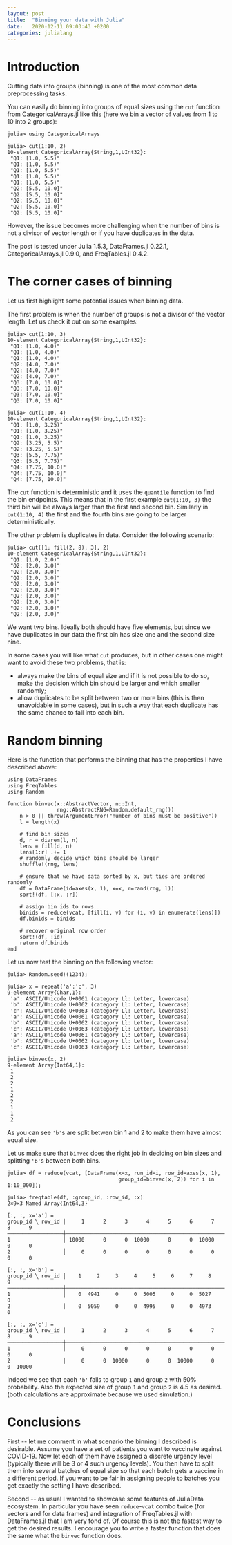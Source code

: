 ```yaml
---
layout: post
title:  "Binning your data with Julia"
date:   2020-12-11 09:03:43 +0200
categories: julialang
---
```


# Introduction

Cutting data into groups (binning) is one of the most common data preprocessing
tasks.

You can easily do binning into groups of equal sizes using the `cut` function
from CategoricalArrays.jl like this (here we bin a vector of values from 1 to 10
into 2 groups):
```
julia> using CategoricalArrays

julia> cut(1:10, 2)
10-element CategoricalArray{String,1,UInt32}:
 "Q1: [1.0, 5.5)"
 "Q1: [1.0, 5.5)"
 "Q1: [1.0, 5.5)"
 "Q1: [1.0, 5.5)"
 "Q1: [1.0, 5.5)"
 "Q2: [5.5, 10.0]"
 "Q2: [5.5, 10.0]"
 "Q2: [5.5, 10.0]"
 "Q2: [5.5, 10.0]"
 "Q2: [5.5, 10.0]"
```

However, the issue becomes more challenging when the number of bins is not a
divisor of vector length or if you have duplicates in the data.

The post is tested under Julia 1.5.3, DataFrames.jl 0.22.1, CategoricalArrays.jl
0.9.0, and FreqTables.jl 0.4.2.

# The corner cases of binning

Let us first highlight some potential issues when binning data.

The first problem is when the number of groups is not a divisor of the vector
length. Let us check it out on some examples:

```
julia> cut(1:10, 3)
10-element CategoricalArray{String,1,UInt32}:
 "Q1: [1.0, 4.0)"
 "Q1: [1.0, 4.0)"
 "Q1: [1.0, 4.0)"
 "Q2: [4.0, 7.0)"
 "Q2: [4.0, 7.0)"
 "Q2: [4.0, 7.0)"
 "Q3: [7.0, 10.0]"
 "Q3: [7.0, 10.0]"
 "Q3: [7.0, 10.0]"
 "Q3: [7.0, 10.0]"

julia> cut(1:10, 4)
10-element CategoricalArray{String,1,UInt32}:
 "Q1: [1.0, 3.25)"
 "Q1: [1.0, 3.25)"
 "Q1: [1.0, 3.25)"
 "Q2: [3.25, 5.5)"
 "Q2: [3.25, 5.5)"
 "Q3: [5.5, 7.75)"
 "Q3: [5.5, 7.75)"
 "Q4: [7.75, 10.0]"
 "Q4: [7.75, 10.0]"
 "Q4: [7.75, 10.0]"
```

The `cut` function is deterministic and it uses the `quantile` function to find
the bin endpoints. This means that in the first example `cut(1:10, 3)` the third
bin will be always larger than the first and second bin. Similarly in `cut(1:10,
4)` the first and the fourth bins are going to be larger deterministically.

The other problem is duplicates in data. Consider the following scenario:

```
julia> cut([1; fill(2, 8); 3], 2)
10-element CategoricalArray{String,1,UInt32}:
 "Q1: [1.0, 2.0)"
 "Q2: [2.0, 3.0]"
 "Q2: [2.0, 3.0]"
 "Q2: [2.0, 3.0]"
 "Q2: [2.0, 3.0]"
 "Q2: [2.0, 3.0]"
 "Q2: [2.0, 3.0]"
 "Q2: [2.0, 3.0]"
 "Q2: [2.0, 3.0]"
 "Q2: [2.0, 3.0]"
```

We want two bins. Ideally both should have five elements, but since we have
duplicates in our data the first bin has size one and the second size nine.

In some cases you will like what `cut` produces, but in other cases
one might want to avoid these two problems, that is:
* always make the bins of equal size and if it is not possible to do so, make
  the decision which bin should be larger and which smaller randomly;
* allow duplicates to be split between two or more bins (this is then
  unavoidable in some cases), but in such a way that each duplicate has the same
  chance to fall into each bin.

# Random binning

Here is the function that performs the binning that has the properties I have
described above:

```
using DataFrames
using FreqTables
using Random

function binvec(x::AbstractVector, n::Int,
                rng::AbstractRNG=Random.default_rng())
    n > 0 || throw(ArgumentError("number of bins must be positive"))
    l = length(x)

    # find bin sizes
    d, r = divrem(l, n)
    lens = fill(d, n)
    lens[1:r] .+= 1
    # randomly decide which bins should be larger
    shuffle!(rng, lens)

    # ensure that we have data sorted by x, but ties are ordered randomly
    df = DataFrame(id=axes(x, 1), x=x, r=rand(rng, l))
    sort!(df, [:x, :r])

    # assign bin ids to rows
    binids = reduce(vcat, [fill(i, v) for (i, v) in enumerate(lens)])
    df.binids = binids

    # recover original row order
    sort!(df, :id)
    return df.binids
end
```

Let us now test the binning on the following vector:

```
julia> Random.seed!(1234);

julia> x = repeat('a':'c', 3)
9-element Array{Char,1}:
 'a': ASCII/Unicode U+0061 (category Ll: Letter, lowercase)
 'b': ASCII/Unicode U+0062 (category Ll: Letter, lowercase)
 'c': ASCII/Unicode U+0063 (category Ll: Letter, lowercase)
 'a': ASCII/Unicode U+0061 (category Ll: Letter, lowercase)
 'b': ASCII/Unicode U+0062 (category Ll: Letter, lowercase)
 'c': ASCII/Unicode U+0063 (category Ll: Letter, lowercase)
 'a': ASCII/Unicode U+0061 (category Ll: Letter, lowercase)
 'b': ASCII/Unicode U+0062 (category Ll: Letter, lowercase)
 'c': ASCII/Unicode U+0063 (category Ll: Letter, lowercase)

julia> binvec(x, 2)
9-element Array{Int64,1}:
 1
 2
 2
 1
 2
 2
 1
 1
 2
```

As you can see `'b'`s are split betwen bin 1 and 2 to make them have almost
equal size.

Let us make sure that `binvec` does the right job in deciding on bin sizes
and splitting `'b'`s between both bins.

```
julia> df = reduce(vcat, [DataFrame(x=x, run_id=i, row_id=axes(x, 1),
                                    group_id=binvec(x, 2)) for i in 1:10_000]);

julia> freqtable(df, :group_id, :row_id, :x)
2×9×3 Named Array{Int64,3}

[:, :, x='a'] =
group_id ╲ row_id │     1      2      3      4      5      6      7      8      9
──────────────────┼──────────────────────────────────────────────────────────────
1                 │ 10000      0      0  10000      0      0  10000      0      0
2                 │     0      0      0      0      0      0      0      0      0

[:, :, x='b'] =
group_id ╲ row_id │    1     2     3     4     5     6     7     8     9
──────────────────┼─────────────────────────────────────────────────────
1                 │    0  4941     0     0  5005     0     0  5027     0
2                 │    0  5059     0     0  4995     0     0  4973     0

[:, :, x='c'] =
group_id ╲ row_id │     1      2      3      4      5      6      7      8      9
──────────────────┼──────────────────────────────────────────────────────────────
1                 │     0      0      0      0      0      0      0      0      0
2                 │     0      0  10000      0      0  10000      0      0  10000

```

Indeed we see that each `'b'` falls to group `1` and group `2` with 50%
probability. Also the expected size of group `1` and group `2` is 4.5 as
desired. (both calculations are approximate because we used simulation.)

# Conclusions

First -- let me comment in what scenario the binning I described is desirable.
Assume you have a set of patients you want to vaccinate against COVID-19. Now
let each of them have assigned a discrete urgency level (typically there will be
3 or 4 such urgency levels). You then have to split them into several batches
of equal size so that each batch gets a vaccine in a different period. If you
want to be fair in assigning people to batches you get exactly the setting I
have described.

Second -- as usual I wanted to showcase some features of JuliaData ecosystem. In
particular you have seen `reduce`-`vcat` combo twice (for vectors and for data
frames) and integration of FreqTables.jl with DataFrames.jl that I am very fond
of. Of course this is not the fastest way to get the desired results. I
encourage you to write a faster function that does the same what the `binvec`
function does.
